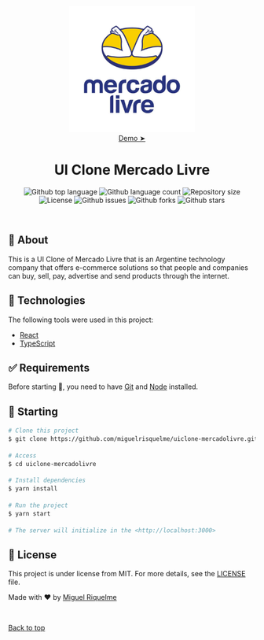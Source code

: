<div align="center" id="top">
    <img src="./.github/app.jpg" alt="UI Clone Mercado Livre" width="256px"/>
    <br>
    <a href="https://miguelrisquelme-uiclone-mercadolivre.netlify.app">Demo  ➤</a>
</div>

<h1 align="center">UI Clone Mercado Livre</h1>

<p align="center">
  <img alt="Github top language" src="https://img.shields.io/github/languages/top/miguelrisquelme/uiclone-mercadolivre?color=56BEB8">

  <img alt="Github language count" src="https://img.shields.io/github/languages/count/miguelrisquelme/uiclone-mercadolivre?color=56BEB8">

  <img alt="Repository size" src="https://img.shields.io/github/repo-size/miguelrisquelme/uiclone-mercadolivre?color=56BEB8">

  <img alt="License" src="https://img.shields.io/github/license/miguelrisquelme/uiclone-mercadolivre?color=56BEB8">

  <img alt="Github issues" src="https://img.shields.io/github/issues/miguelrisquelme/uiclone-mercadolivre?color=56BEB8" />

  <img alt="Github forks" src="https://img.shields.io/github/forks/miguelrisquelme/uiclone-mercadolivre?color=56BEB8" />

  <img alt="Github stars" src="https://img.shields.io/github/stars/miguelrisquelme/uiclone-mercadolivre?color=56BEB8" />
</p>

<br>

## :dart: About

This is a UI Clone of Mercado Livre that is an Argentine technology company that offers e-commerce solutions so that people and companies can buy, sell, pay, advertise and send products through the internet.

## :rocket: Technologies

The following tools were used in this project:

- [React](https://pt-br.reactjs.org/)
- [TypeScript](https://www.typescriptlang.org/)

## :white_check_mark: Requirements

Before starting :checkered_flag:, you need to have [Git](https://git-scm.com) and [Node](https://nodejs.org/en/) installed.

## :checkered_flag: Starting

```bash
# Clone this project
$ git clone https://github.com/miguelrisquelme/uiclone-mercadolivre.git

# Access
$ cd uiclone-mercadolivre

# Install dependencies
$ yarn install

# Run the project
$ yarn start

# The server will initialize in the <http://localhost:3000>
```

## :memo: License

This project is under license from MIT. For more details, see the [LICENSE](LICENSE.md) file.

Made with :heart: by <a href="https://github.com/miguelrisquelme" target="_blank">Miguel Riquelme</a>

&#xa0;

<a href="#top">Back to top</a>
